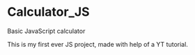 # Calculator_JS
Basic JavaScript calculator

This is my first ever JS project, made with help of a YT tutorial.
